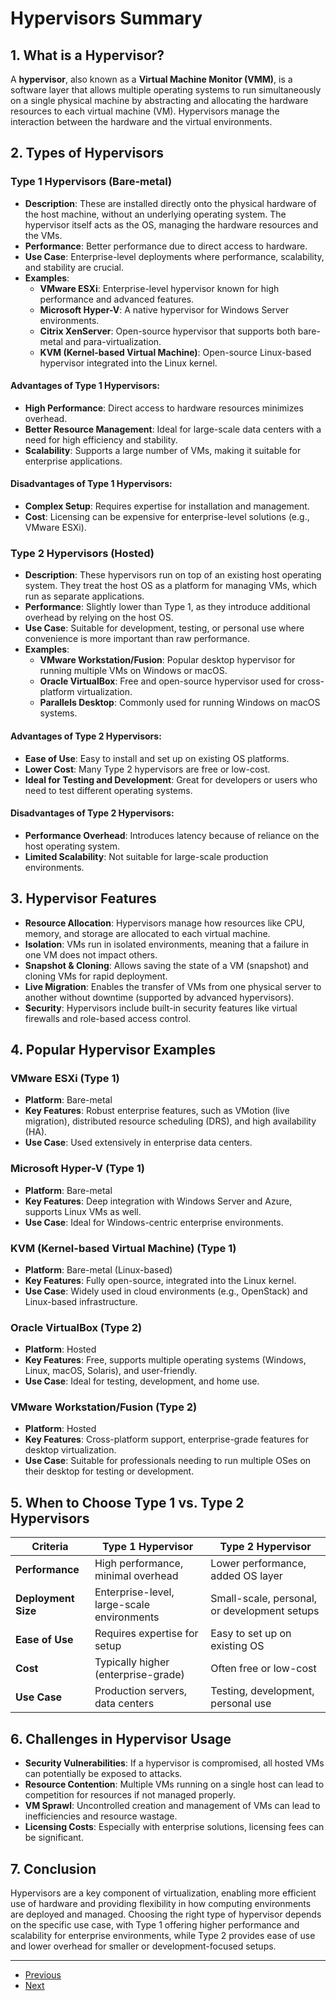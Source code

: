 # Hypervisors Summary

## 1. **What is a Hypervisor?**
A **hypervisor**, also known as a **Virtual Machine Monitor (VMM)**, is a software layer that allows multiple operating systems to run simultaneously on a single physical machine by abstracting and allocating the hardware resources to each virtual machine (VM). Hypervisors manage the interaction between the hardware and the virtual environments.

## 2. **Types of Hypervisors**

### **Type 1 Hypervisors (Bare-metal)**
- **Description**: These are installed directly onto the physical hardware of the host machine, without an underlying operating system. The hypervisor itself acts as the OS, managing the hardware resources and the VMs.
- **Performance**: Better performance due to direct access to hardware. 
- **Use Case**: Enterprise-level deployments where performance, scalability, and stability are crucial.
- **Examples**:
  - **VMware ESXi**: Enterprise-level hypervisor known for high performance and advanced features.
  - **Microsoft Hyper-V**: A native hypervisor for Windows Server environments.
  - **Citrix XenServer**: Open-source hypervisor that supports both bare-metal and para-virtualization.
  - **KVM (Kernel-based Virtual Machine)**: Open-source Linux-based hypervisor integrated into the Linux kernel.

#### **Advantages of Type 1 Hypervisors**:
- **High Performance**: Direct access to hardware resources minimizes overhead.
- **Better Resource Management**: Ideal for large-scale data centers with a need for high efficiency and stability.
- **Scalability**: Supports a large number of VMs, making it suitable for enterprise applications.

#### **Disadvantages of Type 1 Hypervisors**:
- **Complex Setup**: Requires expertise for installation and management.
- **Cost**: Licensing can be expensive for enterprise-level solutions (e.g., VMware ESXi).

### **Type 2 Hypervisors (Hosted)**
- **Description**: These hypervisors run on top of an existing host operating system. They treat the host OS as a platform for managing VMs, which run as separate applications.
- **Performance**: Slightly lower than Type 1, as they introduce additional overhead by relying on the host OS.
- **Use Case**: Suitable for development, testing, or personal use where convenience is more important than raw performance.
- **Examples**:
  - **VMware Workstation/Fusion**: Popular desktop hypervisor for running multiple VMs on Windows or macOS.
  - **Oracle VirtualBox**: Free and open-source hypervisor used for cross-platform virtualization.
  - **Parallels Desktop**: Commonly used for running Windows on macOS systems.

#### **Advantages of Type 2 Hypervisors**:
- **Ease of Use**: Easy to install and set up on existing OS platforms.
- **Lower Cost**: Many Type 2 hypervisors are free or low-cost.
- **Ideal for Testing and Development**: Great for developers or users who need to test different operating systems.

#### **Disadvantages of Type 2 Hypervisors**:
- **Performance Overhead**: Introduces latency because of reliance on the host operating system.
- **Limited Scalability**: Not suitable for large-scale production environments.

## 3. **Hypervisor Features**
- **Resource Allocation**: Hypervisors manage how resources like CPU, memory, and storage are allocated to each virtual machine.
- **Isolation**: VMs run in isolated environments, meaning that a failure in one VM does not impact others.
- **Snapshot & Cloning**: Allows saving the state of a VM (snapshot) and cloning VMs for rapid deployment.
- **Live Migration**: Enables the transfer of VMs from one physical server to another without downtime (supported by advanced hypervisors).
- **Security**: Hypervisors include built-in security features like virtual firewalls and role-based access control.

## 4. **Popular Hypervisor Examples**

### **VMware ESXi** (Type 1)
- **Platform**: Bare-metal
- **Key Features**: Robust enterprise features, such as VMotion (live migration), distributed resource scheduling (DRS), and high availability (HA).
- **Use Case**: Used extensively in enterprise data centers.

### **Microsoft Hyper-V** (Type 1)
- **Platform**: Bare-metal
- **Key Features**: Deep integration with Windows Server and Azure, supports Linux VMs as well.
- **Use Case**: Ideal for Windows-centric enterprise environments.

### **KVM (Kernel-based Virtual Machine)** (Type 1)
- **Platform**: Bare-metal (Linux-based)
- **Key Features**: Fully open-source, integrated into the Linux kernel.
- **Use Case**: Widely used in cloud environments (e.g., OpenStack) and Linux-based infrastructure.

### **Oracle VirtualBox** (Type 2)
- **Platform**: Hosted
- **Key Features**: Free, supports multiple operating systems (Windows, Linux, macOS, Solaris), and user-friendly.
- **Use Case**: Ideal for testing, development, and home use.

### **VMware Workstation/Fusion** (Type 2)
- **Platform**: Hosted
- **Key Features**: Cross-platform support, enterprise-grade features for desktop virtualization.
- **Use Case**: Suitable for professionals needing to run multiple OSes on their desktop for testing or development.

## 5. **When to Choose Type 1 vs. Type 2 Hypervisors**

| **Criteria**                  | **Type 1 Hypervisor**                          | **Type 2 Hypervisor**                          |
| ----------------------------- | --------------------------------------------- | --------------------------------------------- |
| **Performance**                | High performance, minimal overhead            | Lower performance, added OS layer             |
| **Deployment Size**            | Enterprise-level, large-scale environments    | Small-scale, personal, or development setups  |
| **Ease of Use**                | Requires expertise for setup                  | Easy to set up on existing OS                 |
| **Cost**                       | Typically higher (enterprise-grade)           | Often free or low-cost                        |
| **Use Case**                   | Production servers, data centers              | Testing, development, personal use            |

## 6. **Challenges in Hypervisor Usage**
- **Security Vulnerabilities**: If a hypervisor is compromised, all hosted VMs can potentially be exposed to attacks.
- **Resource Contention**: Multiple VMs running on a single host can lead to competition for resources if not managed properly.
- **VM Sprawl**: Uncontrolled creation and management of VMs can lead to inefficiencies and resource wastage.
- **Licensing Costs**: Especially with enterprise solutions, licensing fees can be significant.

## 7. **Conclusion**
Hypervisors are a key component of virtualization, enabling more efficient use of hardware and providing flexibility in how computing environments are deployed and managed. Choosing the right type of hypervisor depends on the specific use case, with Type 1 offering higher performance and scalability for enterprise environments, while Type 2 provides ease of use and lower overhead for smaller or development-focused setups.

---

- [Previous](./1-foundations.md)
- [Next](./3-vms.md)
